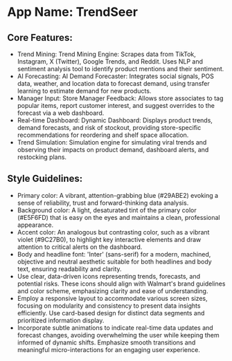 # **App Name**: TrendSeer

## Core Features:

- Trend Mining: Trend Mining Engine: Scrapes data from TikTok, Instagram, X (Twitter), Google Trends, and Reddit. Uses NLP and sentiment analysis tool to identify product mentions and their sentiment.
- AI Forecasting: AI Demand Forecaster: Integrates social signals, POS data, weather, and location data to forecast demand, using transfer learning to estimate demand for new products.
- Manager Input: Store Manager Feedback: Allows store associates to tag popular items, report customer interest, and suggest overrides to the forecast via a web dashboard.
- Real-time Dashboard: Dynamic Dashboard: Displays product trends, demand forecasts, and risk of stockout, providing store-specific recommendations for reordering and shelf space allocation.
- Trend Simulation: Simulation engine for simulating viral trends and observing their impacts on product demand, dashboard alerts, and restocking plans.

## Style Guidelines:

- Primary color: A vibrant, attention-grabbing blue (#29ABE2) evoking a sense of reliability, trust and forward-thinking data analysis.
- Background color: A light, desaturated tint of the primary color (#E5F6FD) that is easy on the eyes and maintains a clean, professional appearance.
- Accent color: An analogous but contrasting color, such as a vibrant violet (#9C27B0), to highlight key interactive elements and draw attention to critical alerts on the dashboard.
- Body and headline font: 'Inter' (sans-serif) for a modern, machined, objective and neutral aesthetic suitable for both headlines and body text, ensuring readability and clarity.
- Use clear, data-driven icons representing trends, forecasts, and potential risks. These icons should align with Walmart's brand guidelines and color scheme, emphasizing clarity and ease of understanding.
- Employ a responsive layout to accommodate various screen sizes, focusing on modularity and consistency to present data insights efficiently. Use card-based design for distinct data segments and prioritized information display.
- Incorporate subtle animations to indicate real-time data updates and forecast changes, avoiding overwhelming the user while keeping them informed of dynamic shifts. Emphasize smooth transitions and meaningful micro-interactions for an engaging user experience.